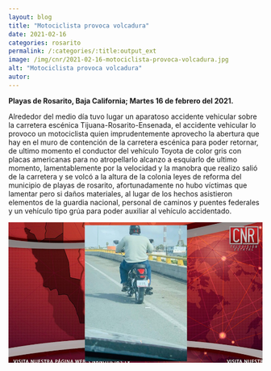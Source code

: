 ```yaml
---
layout: blog
title: "Motociclista provoca volcadura"
date: 2021-02-16
categories: rosarito
permalink: /:categories/:title:output_ext
image: /img/cnr/2021-02-16-motociclista-provoca-volcadura.jpg
alt: "Motociclista provoca volcadura"
autor:
---
```


**Playas de Rosarito, Baja California; Martes 16 de febrero del 2021.** 

Alrededor del medio día tuvo lugar un aparatoso accidente vehicular sobre la carretera escénica Tijuana-Rosarito-Ensenada, el accidente vehicular lo provoco un motociclista quien imprudentemente aprovecho la abertura que hay en el muro de contención de la carretera escénica para poder retornar, de ultimo momento el conductor del vehículo Toyota de color gris con placas americanas para no atropellarlo alcanzo a esquiarlo de ultimo momento, lamentablemente por la velocidad y la manobra que realizo salió de la carretera y se volcó a la altura de la colonia leyes de reforma del municipio de playas de rosarito, afortunadamente no hubo víctimas que lamentar pero si daños materiales, al lugar de los hechos asistieron elementos de la guardia nacional, personal de caminos y puentes federales y un vehículo tipo grúa para poder auxiliar al vehículo accidentado.

<div id="carouselExampleSlidesOnly" class="carousel slide" data-ride="carousel">
  <div class="carousel-inner">
    <div class="carousel-item active">
       <img class="d-block w-100" src="/img/cnr/2021-02-16-motociclista-provoca-volcadura.jpg" loading="lazy"  alt="Motociclista provoca volcadura">
    </div>
  </div>
</div>